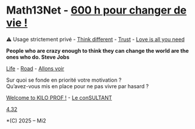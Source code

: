 # Math13Net - [600 h pour changer de vie !](https://youtu.be/rX1fjyX3mGU?si=_yPK_-CK3pKO973H)
⚠️ Usage strictement privé - [Think different](https://youtu.be/JHFrR6sD6gw?si=4lZNLp5rvtaKNM9p) - [Trust](https://youtu.be/llKvV8_T95M?si=iaUofuO6akBnU5pt) - [Love is all you need](https://youtu.be/_7xMfIp-irg?si=6f_3MPHx-RIfP0DE)  

**People who are crazy enough to think they can change the world are the ones who do. Steve Jobs**  

[Life](https://youtu.be/kYfNvmF0Bqw?si=k5fuCeQx4MoDPxsx) - [Road](https://youtu.be/bB28ah9AOUQ?si=tnzltuC5I3lLhEYQ) - [Allons voir](https://youtu.be/ykpDVaMHGT4?si=T2F9VeuBz-_onayP)

Sur quoi se fonde en priorité votre motivation ?  
Qu’avez-vous mis en place pour ne pas vivre par hasard ?

[Welcome to KILO PROF !](https://youtu.be/WmKEBn0_JrM?si=bydsJ8wJY4Mi37Je) - [Le conSULTANT](https://editionsgouttedor.com/catalogue/le-consultant/)  

[4.32](https://youtu.be/uHM88mZ4k50?si=9V0EzvmcXbltdM8W)
  
*(C) 2025 – Mi2
